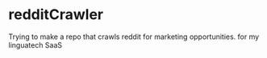 # redditCrawler
Trying to make a repo that crawls reddit for marketing opportunities. for my linguatech SaaS
